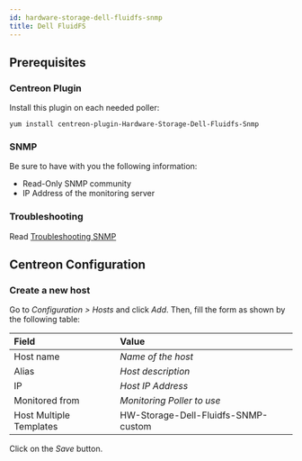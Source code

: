 ```yaml
---
id: hardware-storage-dell-fluidfs-snmp
title: Dell FluidFS
---
```


## Prerequisites

### Centreon Plugin

Install this plugin on each needed poller:

``` shell
yum install centreon-plugin-Hardware-Storage-Dell-Fluidfs-Snmp
```

### SNMP

Be sure to have with you the following information:

  - Read-Only SNMP community
  - IP Address of the monitoring server

### Troubleshooting

Read [Troubleshooting
SNMP](../tutorials/troubleshooting-plugins.md/#troubleshooting-snmp)

## Centreon Configuration

### Create a new host

Go to *Configuration \> Hosts* and click *Add*. Then, fill the form as shown by
the following table:

| Field                   | Value                               |
| :---------------------- | :---------------------------------- |
| Host name               | *Name of the host*                  |
| Alias                   | *Host description*                  |
| IP                      | *Host IP Address*                   |
| Monitored from          | *Monitoring Poller to use*          |
| Host Multiple Templates | HW-Storage-Dell-Fluidfs-SNMP-custom |

Click on the *Save* button.
